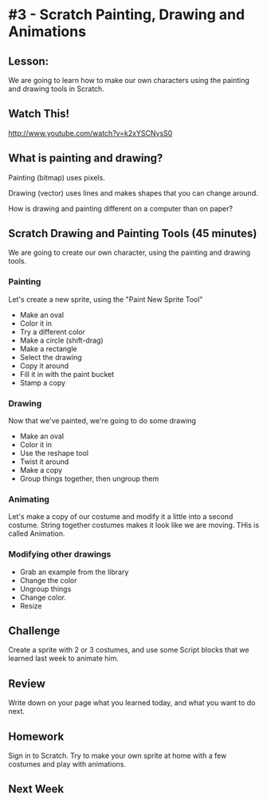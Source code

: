 # #3 - Scratch Painting, Drawing and Animations

## Lesson: 
We are going to learn how to make our own characters using the painting and drawing tools in Scratch.

## Watch This!
http://www.youtube.com/watch?v=k2xYSCNysS0

## What is painting and drawing?
Painting (bitmap) uses pixels.

Drawing (vector) uses lines and makes shapes that you can change around.

How is drawing and painting different on a computer than on paper?


## Scratch Drawing and Painting Tools (45 minutes)

We are going to create our own character, using the painting and drawing tools.

### Painting
Let's create a new sprite, using the "Paint New Sprite Tool"

* Make an oval
* Color it in
* Try a different color
* Make a circle (shift-drag)
* Make a rectangle
* Select the drawing
* Copy it around
* Fill it in with the paint bucket
* Stamp a copy

### Drawing
Now that we've painted, we're going to do some drawing
* Make an oval
* Color it in
* Use the reshape tool
* Twist it around
* Make a copy
* Group things together, then ungroup them

### Animating
Let's make a copy of our costume and modify it a little into a second costume.
String together costumes makes it look like we are moving.  THis is called Animation.

### Modifying other drawings
* Grab an example from the library
* Change the color
* Ungroup things
* Change color.
* Resize

## Challenge
Create a sprite with 2 or 3 costumes, and use some Script blocks that we learned last week to animate him.

## Review 
Write down on your page what you learned today, and what you want to do next.

## Homework
Sign in to Scratch.  Try to make your own sprite at home with a few costumes and play with animations.

## Next Week




